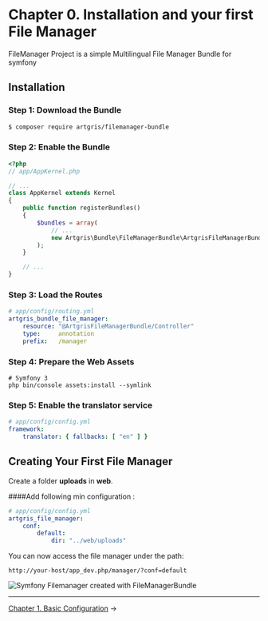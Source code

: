 Chapter 0. Installation and your first File Manager
===================================================

FileManager Project is a simple Multilingual File Manager Bundle for symfony

Installation
------------

### Step 1: Download the Bundle

```bash
$ composer require artgris/filemanager-bundle
```

### Step 2: Enable the Bundle

```php
<?php
// app/AppKernel.php

// ...
class AppKernel extends Kernel
{
    public function registerBundles()
    {
        $bundles = array(
            // ...
            new Artgris\Bundle\FileManagerBundle\ArtgrisFileManagerBundle(),
        );
    }

    // ...
}
```
### Step 3: Load the Routes


```yaml
# app/config/routing.yml
artgris_bundle_file_manager:
    resource: "@ArtgrisFileManagerBundle/Controller"
    type:     annotation
    prefix:   /manager
```

### Step 4: Prepare the Web Assets

```cli
# Symfony 3
php bin/console assets:install --symlink
```

### Step 5:  Enable the translator service 

```yml
# app/config/config.yml
framework:
    translator: { fallbacks: [ "en" ] }
```    
    
Creating Your First File Manager
---------------------------------

Create a folder **uploads** in **web**.
 
####Add following min configuration :

```yaml
# app/config/config.yml
artgris_file_manager:
    conf:
        default:
            dir: "../web/uploads"
```

You can now access the file manager under the path: 

    http://your-host/app_dev.php/manager/?conf=default
    
    
<img src="https://raw.githubusercontent.com/artgris/FileManagerBundle/master/Resources/doc/images/filemanager-default.png" alt="Symfony Filemanager created with FileManagerBundle" />


-------------------------------------------------------------------------------

[Chapter 1. Basic Configuration](1-basic-configuration.md) &rarr;